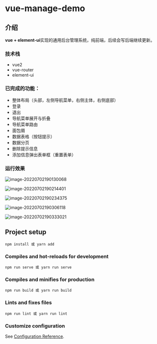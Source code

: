 # vue-manage-demo

## 介绍

**vue + element-ui**实现的通用后台管理系统，纯前端，后续会写后端继续更新。

### 技术栈

* vue2
* vue-router
* element-ui

### 已完成的功能：

* 整体布局（头部，左侧导航菜单，右侧主体，右侧底部）
* 登录
* 退出
* 导航菜单展开与折叠
* 导航菜单路由
* 面包屑
* 数据表格（按钮提示）
* 数据分页
* 删除提示信息
* 添加信息弹出表单框（重置表单）

### 运行效果

![image-20220702190130068](C:\Users\ChenC\AppData\Roaming\Typora\typora-user-images\image-20220702190130068.png)

![image-20220702190214401](C:\Users\ChenC\AppData\Roaming\Typora\typora-user-images\image-20220702190214401.png)

![image-20220702190234375](C:\Users\ChenC\AppData\Roaming\Typora\typora-user-images\image-20220702190234375.png)

![image-20220702190306118](C:\Users\ChenC\AppData\Roaming\Typora\typora-user-images\image-20220702190306118.png)

![image-20220702190333021](C:\Users\ChenC\AppData\Roaming\Typora\typora-user-images\image-20220702190333021.png)



## Project setup

```
npm install 或 yarn add
```

### Compiles and hot-reloads for development
```
npm run serve 或 yarn run serve
```

### Compiles and minifies for production
```
npm run build 或 yarn run build
```

### Lints and fixes files
```
npm run lint 或 yarn run lint
```

### Customize configuration
See [Configuration Reference](https://cli.vuejs.org/config/).
